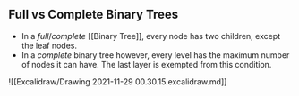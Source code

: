 ## Full vs Complete Binary Trees
* In a *full*/*complete* [[Binary Tree]], every node has two children, except the leaf nodes.
* In a *complete* binary tree however, every level has the maximum number of nodes it can have. The last layer is exempted from this condition.

![[Excalidraw/Drawing 2021-11-29 00.30.15.excalidraw.md]]

